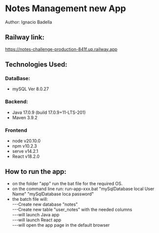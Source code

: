 # Notes Management new App
Author: Ignacio Badella

## Railway link:
https://notes-challenge-production-841f.up.railway.app

## Technologies Used:

### DataBase:
- mySQL Ver 8.0.27

### Backend:
- Java 17.0.9 (build 17.0.9+11-LTS-201) 
- Maven 3.9.2 

### Frontend
- node v20.10.0
- npm v10.2.3
- serve v14.2.1
- React v18.2.0

## How to run the app:
- on the folder "app" run the bat file for the required OS.
- on the command line run: run-app-xxx.bat "mySqlDatabase local User Name" "mySqlDatabase loca password" 
- the batch file will: \
  ---Create new database "notes" \
  ---Create new table "user_notes" with the needed columns \
  ---will launch Java app \
  ---will launch React app \
  ---will open the app page in the default browser 
